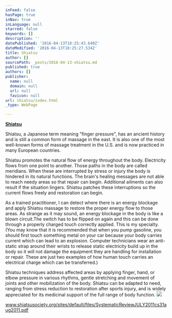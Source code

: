 ```yaml
---
inFeed: false
hasPage: true
inNav: true
inLanguage: null
starred: false
keywords: []
description: ''
datePublished: '2016-04-13T18:25:43.640Z'
dateModified: '2016-04-13T18:25:27.534Z'
title: Shiatsu
author: []
sourcePath: _posts/2016-04-13-shiatsu.md
published: true
authors: []
publisher:
  name: null
  domain: null
  url: null
  favicon: null
url: shiatsu/index.html
_type: WebPage

---
```

**[Shiatsu][0]**

Shiatsu, a Japanese term meaning "finger pressure", has an
ancient history and is still a common form of massage in the east. It is also
one of the most well-known forms of massage treatment in the U.S. and is now
practiced in many European countries.

Shiatsu promotes the
natural flow of energy throughout the body. Electricity flows from one point to
another. Those paths in the body are called meridians. When these are
interrupted by stress or injury the body is hindered in its natural functions.
The brain's healing messages are not able to reach needy areas so that repair
can begin. Additional ailments can also result if the situation lingers.
Shiatsu patches these interruptions so the current flows freely and restoration
can begin.

As a trained practitioner, I can detect where there is an
energy blockage and apply Shiatsu massage to restore the proper energy flow to
those areas. As strange as it may sound, an energy blockage in the body is like
a blown circuit.The switch has to be
flipped on again and this can be done through a properly charged touch
correctly applied. This is my specialty. (You may know that it is recommended that
when you pump gasoline, you should first touch something metal on your car
because your body carries current which can lead to an explosion. Computer
technicians wear an anti-static strap around their wrists to release static
electricity build up in the body so it will not damage the equipment they are handling
for installation or repair. These are just two examples of how human touch
carries an electrical charge which can be transferred.)

Shiatsu techniques address affected areas by applying finger,
hand, or elbow pressure in various rhythms, gentle stretching and movement of
joints and other mobilization of the body. Shiatsu can be adapted to need,
ranging from stress reduction to restoration after sports injury, and is widely
appreciated for its medicinal support of the full range of body function.
![](https://the-grid-user-content.s3-us-west-2.amazonaws.com/2e1030ab-ab94-4cb2-abbb-b9674674513f.jpg)

www.shiatsusociety.org/sites/default/files/SystematicReviewJULY2011cs31aug2011.pdf

[0]: null